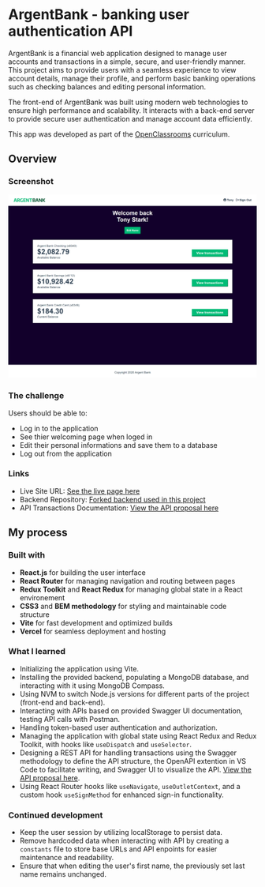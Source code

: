 # ArgentBank - banking user authentication API

ArgentBank is a financial web application designed to manage user accounts and transactions in a simple, secure, and user-friendly manner. This project aims to provide users with a seamless experience to view account details, manage their profile, and perform basic banking operations such as checking balances and editing personal information.

The front-end of ArgentBank was built using modern web technologies to ensure high performance and scalability. It interacts with a back-end server to provide secure user authentication and manage account data efficiently.

This app was developed as part of the [OpenClassrooms](https://openclassrooms.com/) curriculum.

## Overview

### Screenshot

![](/assets/screenshot.png)

### The challenge

Users should be able to:

- Log in to the application
- See thier welcoming page when loged in
- Edit their personal informations and save them to a database
- Log out from the application

### Links

- Live Site URL: [See the live page here](https://argent-bank-snowy.vercel.app/)
- Backend Repository: [Forked backend used in this project](https://github.com/Kasia307584/argent_bank-app--backend.git)
- API Transactions Documentation: [View the API proposal here](./api/api-transactions.yaml)

## My process

### Built with

- **React.js** for building the user interface
- **React Router** for managing navigation and routing between pages
- **Redux Toolkit** and **React Redux** for managing global state in a React environement
- **CSS3** and **BEM methodology** for styling and maintainable code structure
- **Vite** for fast development and optimized builds
- **Vercel** for seamless deployment and hosting

### What I learned

- Initializing the application using Vite.
- Installing the provided backend, populating a MongoDB database, and interacting with it using MongoDB Compass.
- Using NVM to switch Node.js versions for different parts of the project (front-end and back-end).
- Interacting with APIs based on provided Swagger UI documentation, testing API calls with Postman.
- Handling token-based user authentication and authorization.
- Managing the application with global state using React Redux and Redux Toolkit, with hooks like `useDispatch` and `useSelector`.
- Designing a REST API for handling transactions using the Swagger methodology to define the API structure, the OpenAPI extention in VS Code to facilitate writing, and Swagger UI to visualize the API. [View the API proposal here](./api/api-transactions.yaml).
- Using React Router hooks like `useNavigate`, `useOutletContext`, and a custom hook `useSignMethod` for enhanced sign-in functionality.

### Continued development

- Keep the user session by utilizing localStorage to persist data.
- Remove hardcoded data when interacting with API by creating a `constants` file to store base URLs and API enpoints for easier maintenance and readability.
- Ensure that when editing the user's first name, the previously set last name remains unchanged.
